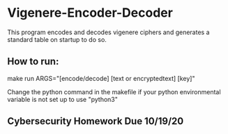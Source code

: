# Vigenere-Encoder-Decoder
This program encodes and decodes vigenere ciphers and generates a standard table on startup to do so. 

## How to run: 
make run ARGS="[encode/decode] [text or encryptedtext] [key]"

Change the python command in the makefile if your python environmental variable is not set up to use "python3"

## Cybersecurity Homework Due 10/19/20
